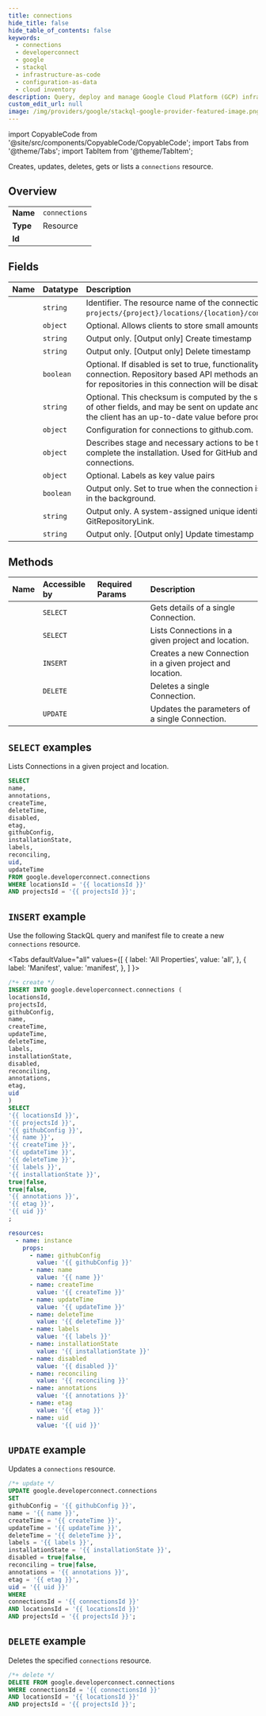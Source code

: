 ```yaml
---
title: connections
hide_title: false
hide_table_of_contents: false
keywords:
  - connections
  - developerconnect
  - google
  - stackql
  - infrastructure-as-code
  - configuration-as-data
  - cloud inventory
description: Query, deploy and manage Google Cloud Platform (GCP) infrastructure and resources using SQL
custom_edit_url: null
image: /img/providers/google/stackql-google-provider-featured-image.png
---
```


import CopyableCode from '@site/src/components/CopyableCode/CopyableCode';
import Tabs from '@theme/Tabs';
import TabItem from '@theme/TabItem';

Creates, updates, deletes, gets or lists a <code>connections</code> resource.

## Overview
<table><tbody>
<tr><td><b>Name</b></td><td><code>connections</code></td></tr>
<tr><td><b>Type</b></td><td>Resource</td></tr>
<tr><td><b>Id</b></td><td><CopyableCode code="google.developerconnect.connections" /></td></tr>
</tbody></table>

## Fields
| Name | Datatype | Description |
|:-----|:---------|:------------|
| <CopyableCode code="name" /> | `string` | Identifier. The resource name of the connection, in the format `projects/{project}/locations/{location}/connections/{connection_id}`. |
| <CopyableCode code="annotations" /> | `object` | Optional. Allows clients to store small amounts of arbitrary data. |
| <CopyableCode code="createTime" /> | `string` | Output only. [Output only] Create timestamp |
| <CopyableCode code="deleteTime" /> | `string` | Output only. [Output only] Delete timestamp |
| <CopyableCode code="disabled" /> | `boolean` | Optional. If disabled is set to true, functionality is disabled for this connection. Repository based API methods and webhooks processing for repositories in this connection will be disabled. |
| <CopyableCode code="etag" /> | `string` | Optional. This checksum is computed by the server based on the value of other fields, and may be sent on update and delete requests to ensure the client has an up-to-date value before proceeding. |
| <CopyableCode code="githubConfig" /> | `object` | Configuration for connections to github.com. |
| <CopyableCode code="installationState" /> | `object` | Describes stage and necessary actions to be taken by the user to complete the installation. Used for GitHub and GitHub Enterprise based connections. |
| <CopyableCode code="labels" /> | `object` | Optional. Labels as key value pairs |
| <CopyableCode code="reconciling" /> | `boolean` | Output only. Set to true when the connection is being set up or updated in the background. |
| <CopyableCode code="uid" /> | `string` | Output only. A system-assigned unique identifier for a the GitRepositoryLink. |
| <CopyableCode code="updateTime" /> | `string` | Output only. [Output only] Update timestamp |

## Methods
| Name | Accessible by | Required Params | Description |
|:-----|:--------------|:----------------|:------------|
| <CopyableCode code="get" /> | `SELECT` | <CopyableCode code="connectionsId, locationsId, projectsId" /> | Gets details of a single Connection. |
| <CopyableCode code="list" /> | `SELECT` | <CopyableCode code="locationsId, projectsId" /> | Lists Connections in a given project and location. |
| <CopyableCode code="create" /> | `INSERT` | <CopyableCode code="locationsId, projectsId" /> | Creates a new Connection in a given project and location. |
| <CopyableCode code="delete" /> | `DELETE` | <CopyableCode code="connectionsId, locationsId, projectsId" /> | Deletes a single Connection. |
| <CopyableCode code="patch" /> | `UPDATE` | <CopyableCode code="connectionsId, locationsId, projectsId" /> | Updates the parameters of a single Connection. |

## `SELECT` examples

Lists Connections in a given project and location.

```sql
SELECT
name,
annotations,
createTime,
deleteTime,
disabled,
etag,
githubConfig,
installationState,
labels,
reconciling,
uid,
updateTime
FROM google.developerconnect.connections
WHERE locationsId = '{{ locationsId }}'
AND projectsId = '{{ projectsId }}'; 
```

## `INSERT` example

Use the following StackQL query and manifest file to create a new <code>connections</code> resource.

<Tabs
    defaultValue="all"
    values={[
        { label: 'All Properties', value: 'all', },
        { label: 'Manifest', value: 'manifest', },
    ]
}>
<TabItem value="all">

```sql
/*+ create */
INSERT INTO google.developerconnect.connections (
locationsId,
projectsId,
githubConfig,
name,
createTime,
updateTime,
deleteTime,
labels,
installationState,
disabled,
reconciling,
annotations,
etag,
uid
)
SELECT 
'{{ locationsId }}',
'{{ projectsId }}',
'{{ githubConfig }}',
'{{ name }}',
'{{ createTime }}',
'{{ updateTime }}',
'{{ deleteTime }}',
'{{ labels }}',
'{{ installationState }}',
true|false,
true|false,
'{{ annotations }}',
'{{ etag }}',
'{{ uid }}'
;
```
</TabItem>
<TabItem value="manifest">

```yaml
resources:
  - name: instance
    props:
      - name: githubConfig
        value: '{{ githubConfig }}'
      - name: name
        value: '{{ name }}'
      - name: createTime
        value: '{{ createTime }}'
      - name: updateTime
        value: '{{ updateTime }}'
      - name: deleteTime
        value: '{{ deleteTime }}'
      - name: labels
        value: '{{ labels }}'
      - name: installationState
        value: '{{ installationState }}'
      - name: disabled
        value: '{{ disabled }}'
      - name: reconciling
        value: '{{ reconciling }}'
      - name: annotations
        value: '{{ annotations }}'
      - name: etag
        value: '{{ etag }}'
      - name: uid
        value: '{{ uid }}'

```
</TabItem>
</Tabs>

## `UPDATE` example

Updates a <code>connections</code> resource.

```sql
/*+ update */
UPDATE google.developerconnect.connections
SET 
githubConfig = '{{ githubConfig }}',
name = '{{ name }}',
createTime = '{{ createTime }}',
updateTime = '{{ updateTime }}',
deleteTime = '{{ deleteTime }}',
labels = '{{ labels }}',
installationState = '{{ installationState }}',
disabled = true|false,
reconciling = true|false,
annotations = '{{ annotations }}',
etag = '{{ etag }}',
uid = '{{ uid }}'
WHERE 
connectionsId = '{{ connectionsId }}'
AND locationsId = '{{ locationsId }}'
AND projectsId = '{{ projectsId }}';
```

## `DELETE` example

Deletes the specified <code>connections</code> resource.

```sql
/*+ delete */
DELETE FROM google.developerconnect.connections
WHERE connectionsId = '{{ connectionsId }}'
AND locationsId = '{{ locationsId }}'
AND projectsId = '{{ projectsId }}';
```
